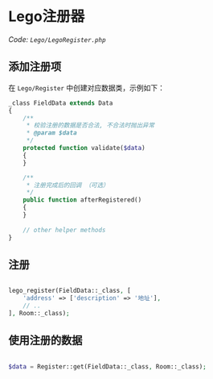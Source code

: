 # Lego注册器

_Code: `Lego/LegoRegister.php`_


## 添加注册项

在 `Lego/Register` 中创建对应数据类，示例如下：

```php
_class FieldData extends Data
{
    /**
     * 校验注册的数据是否合法, 不合法时抛出异常
     * @param $data
     */
    protected function validate($data)
    {
    }

    /**
     * 注册完成后的回调 （可选）
     */
    public function afterRegistered()
    {
    }
    
    // other helper methods
}

```


## 注册

```php

lego_register(FieldData::_class, [
	'address' => ['description' => '地址'],
	// ..
], Room::_class);
```


## 使用注册的数据

```php

$data = Register::get(FieldData::_class, Room::_class);
```

